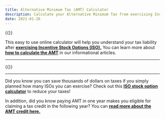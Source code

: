 ```yaml
---
title: Alternative Minimum Tax (AMT) Calculator
description: Calculate your Alternative Minimum Tax from exercising Incentive Stock Options (ISOs)
date: 2021-01-26
---
```

{{<disclaimer>}}

This easy to use online calculator will help you understand your tax liability after **[exercising Incentive Stock Options (ISO).](/articles/incentive-stock-option-iso-basics/)** You can learn more about **[how to calculate the AMT](/articles/)** in our informational articles.

------------------

{{<amt-calculator >}}

------------------

Did you know you can save thousands of dollars on taxes if you simply planned how many ISOs you can exercise? Check out this **[ISO stock option calculator](/iso-tax-planner)** to reduce your taxes!

In addition, did you know paying AMT in one year makes you eligible for claiming a tax credit in the following year? You can **[read more about the AMT credit here.](/articles/what_is_the_amt_credit_carryover)**